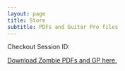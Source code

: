 ```yaml
---
layout: page
title: Store
subtitle: PDFs and Guitar Pro files
---
```


Checkout Session ID: <span id="session"></span>

<a href="{{ site.url }}/downloads/zombie_strumming.zip">Download Zombie PDFs and GP here.</a>

<script>
var urlParams = new URLSearchParams(window.location.search);

if (urlParams.has("session_id")) {
document.getElementById("session").textContent = urlParams.get(
"session_id"
);
}
</script>